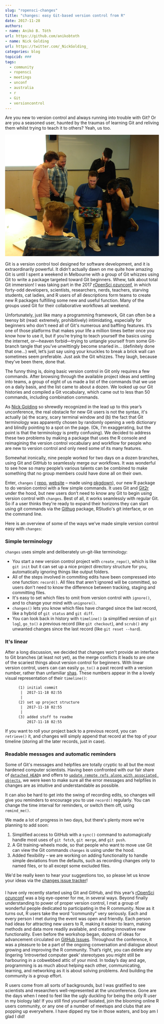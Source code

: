 ```yaml
---
slug: "ropensci-changes"
title: "changes: easy Git-based version control from R"
date: 2017-11-28
authors:
- name: Anikó B. Tóth
url: https://github.com/anikobtoth
- name: Nick Golding
url: https://twitter.com/_NickGolding_
categories: blog
topicid: ###
tags:
  - community
  - ropensci
  - meetings
  - unconf
  - australia
  - r
  - Git
  - versioncontrol
---
```


Are you new to version control and always running into trouble with Git?
Or are you a seasoned user, haunted by the traumas of learning Git and reliving them whilst trying to teach it to others?
Yeah, us too.

![](/themes/ropensci/static/img/blog-images/2017-11-28-ropensci-changes/monkeys.jpg)

Git is a version control tool designed for software development, and it is extraordinarily powerful. It didn’t actually dawn on me quite how amazing Git is until I spent a weekend in Melbourne with a group of Git whizzes using Git to write a package targeted toward Git beginners. Whew, talk about total Git immersion! I was taking part in the 2017 [rOpenSci ozunconf](https://ozunconf17.ropensci.org/), in which forty-odd  developers, scientists, researchers, nerds, teachers, starving students, cat ladies, and R users of all descriptions form teams to create new R packages fulfilling some new and useful function. Many of the groups used Git for their collaborative workflows all weekend.

Unfortunately, just like many a programming framework, Git can often be a teensy bit (read: extremely, prohibitively) intimidating, especially for beginners who don't need all of Git's numerous and baffling features.
It’s one of those platforms that makes your life a million times better once you know how to use it, but if you’re trying to teach yourself the basics using the internet, or—heaven forbid—trying to untangle yourself from some Git-branch tangle that you’ve unwittingly become snarled in… (definitely done that one…) well, let’s just say using your knuckles to break a brick wall can sometimes seem preferable.
Just ask the Git whizzes.
They laugh, because they’ve been there, done that. 

The funny thing is, doing basic version control in Git only requires a few commands.
After browsing through the available project ideas and settling into teams, a group of eight of us made a list of the commands that we use on a daily basis, and the list came to about a dozen.
We looked up our Git histories and compiled a Git vocabulary, which came out to less than 50 commands, including combination commands. 

As [Nick Golding](https://github.com/goldingn) so shrewdly recognized in the lead up to this year’s unconference, the real obstacle for new Git users is not the syntax, it's actually (a) the scary, scary terminal window and (b) the fact that Git terminology was apparently chosen by randomly opening a verb dictionary and blindly pointing to a spot on the page.
(Ok, I’m exaggerating, but the point is that the terminology is pretty confusing).
We decided to address these two problems by making a package that uses the R console and reimagining the version control vocabulary and workflow for people who are new to version control and only need some of its many features.

Somewhat ironically, nine people worked for two days on a dozen branches, using Git and GitHub to seamlessly merge our workflows.
It was wonderful to see how so many people’s various talents can be combined to make something that no group members could have done all on their own. 

Enter, `changes` ( [repo](https://github.com/ropenscilabs/ozrepro), [website](https://ropenscilabs.github.io/ozrepro/) – made using [pkgdown](https://github.com/hadley/pkgdown)), our new R package to do version control with a few simple commands.
It uses Git and [Git2r](https://cran.r-project.org/web/packages/Git2r/index.html) under the hood, but new users don’t need to know any Git to begin using version control with `changes`.
Best of all, it works seamlessly with regular Git. So if a user thinks they're ready to expand their horizons they can start using git commands via the [Githug](https://GitHub.com/jennybc/Githug) package, RStudio's git interface, or on the command line.

Here is an overview of some of the ways we’ve made simple version control easy with `changes`:

### Simple terminology
`changes` uses simple and deliberately un-git-like terminology:

  * You start a new version control project with `create_repo()`, which is like `git init` but it can set up a nice project directory structure for you, automatically ignoring things like output folders.
  * All of the steps involved in commiting edits have been compressed into one function: `record()`. All files that aren't ignored will be committed, so users don't need to know the difference between tracking, staging and committing files. 
  * It's easy to set which files to omit from version control with `ignore()`, and to change your mind with `unignore()`. 
  * `changes()` lets you know which files have changed since the last record, like a hybrid of `git status` and `git diff`.
  * You can look back in history with `timeline()` (a simplified version of `git log`), `go_to()` a previous record (like `git checkout`), and `scrub()` any unwanted changes since the last record (like `git reset --hard`).

### It's linear
After a long discussion, we decided that changes won't provide an interface to Git branches (at least not yet), as the merge conflicts it leads to are one of the scariest things about version control for beginners.
With linear version control, users can can easily `go_to()` a past record with a version number, rather than unfamiliar [shas](https://git-scm.com/book/en/v2/Git-Internals-Git-Objects). These numbers appear in the a lovely visual representation of their `timeline()`:

          (1) initial commit
           |  2017-11-18 02:55
           |
          (2) set up project structure
           |  2017-11-18 02:55
           |
          (3) added stuff to readme
              2017-11-18 02:55

If you want to roll your project back to a previous record, you can `retrieve()` it, and changes will simply append that record at the top of your timeline (storing all the later records, just in case).

### Readable messages and automatic reminders
Some of Git's messages and helpfiles are totally cryptic to all but the most hardened computer scientists.
Having been confronted with our fair share of [`detached HEAD`](https://www.git-tower.com/learn/git/faq/detached-head-when-checkout-commit)s and offers to [`update remote refs along with associated objects`](https://git-scm.com/docs/git-push), we were keen to make sure all the error messages and helpfiles in changes are as intuitive and understandable as possible.

It can also be hard to get into the swing of recording edits, so changes will give you reminders to encourage you to use `record()` regularly. You can change the time interval for reminders, or switch them off, using `remind_me()`. 


We made a lot of progress in two days, but there's plenty more we're planning to add soon:

1. Simplified access to GitHub with a `sync()` command to automagically handle most uses of `git fetch`, `git merge`, and `git push`.
2. A Git training-wheels mode, so that people who want to move use Git can view the Git commands `changes` is using under the hood. 
3. Added flexibility – we are working on adding functionality to handle simple deviations from the defaults, such as recording changes only to named files, or to all except some excluded files.

We'd be really keen to hear your suggestions too, so please let us know your ideas via the [changes issue tracker](https://github.com/ropenscilabs/changes/issues)!

###

I have only recently started using Git and GitHub, and this year’s [rOpenSci ozunconf](https://ozunconf17.ropensci.org/) was a big eye-opener for me, in several ways.
Beyond finally understanding to power of proper version control, I met a group of wonderful people dedicated to participating in the R community.
Now as it turns out, R users take the word “community” very seriously.
Each and every person I met during the event was open and friendly.
Each person had ideas for attracting new users to R, making it easier to learn, making methods and data more readily available, and creating innovative new functionality.
Even before the workshop began, dozens of ideas for advancement circulated on [GitHub Issues](https://github.com/ropensci/ozunconf17/issues).
Throughout the conference, it was a pleasure to be a part of the ongoing conversation and dialogue about growing and improving the R community.
That’s right, you can delete any lingering ‘introverted computer geek’ stereotypes you might still be harbouring in a cobwebbed attic of your mind.
In today’s day and age, programming is as much about helping each other, communicating, learning, and networking as it is about solving problems.
And building the community is a group effort. 

R users come from all sorts of backgrounds, but I was gratified to see scientists and researchers well-represented at the unconference.
Gone are the days when I need to feel like the ugly duckling for being the only R user in my biology lab!
If you still find yourself isolated, join the blooming online R users community, or any one of a number of meetups and clubs that are popping up everywhere.
I have dipped my toe in those waters, and boy am I glad I did! 
